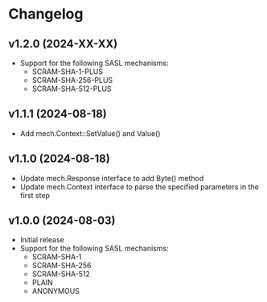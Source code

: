 # Changelog

## v1.2.0 (2024-XX-XX)
- Support for the following SASL mechanisms:
  - SCRAM-SHA-1-PLUS
  - SCRAM-SHA-256-PLUS
  - SCRAM-SHA-512-PLUS

## v1.1.1 (2024-08-18)
- Add mech.Context::SetValue() and Value()

## v1.1.0 (2024-08-18)
- Update mech.Response interface to add Byte() method
- Update mech.Context interface to parse the specified parameters in the first step

## v1.0.0 (2024-08-03)
- Initial release  
- Support for the following SASL mechanisms:
  - SCRAM-SHA-1
  - SCRAM-SHA-256
  - SCRAM-SHA-512
  - PLAIN
  - ANONYMOUS
